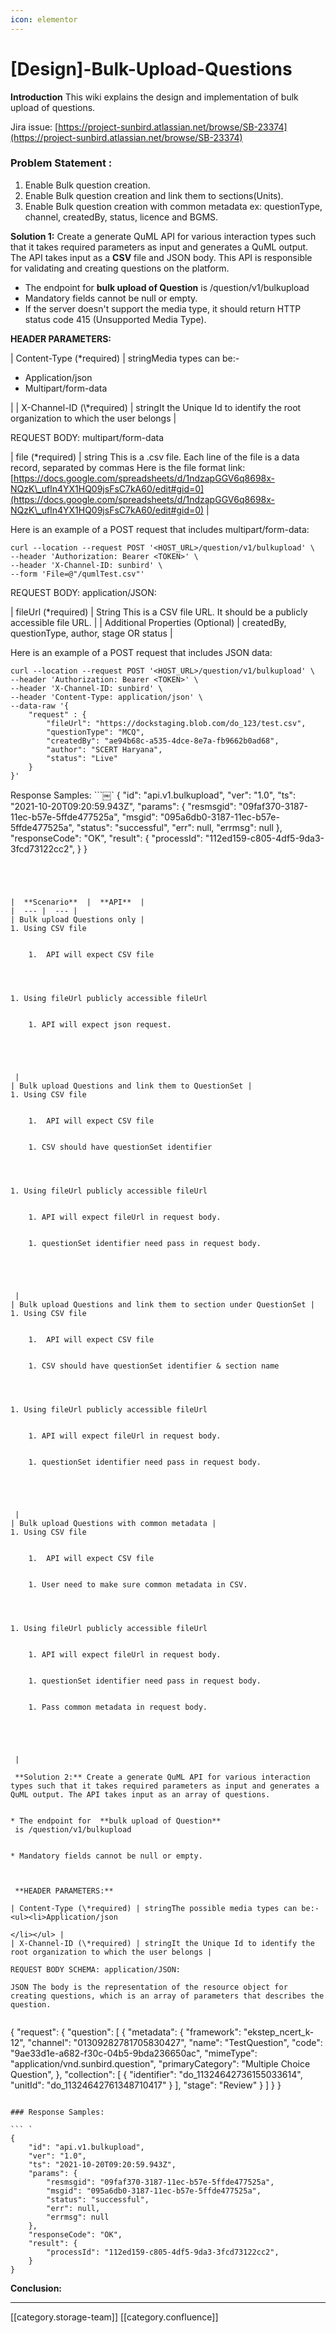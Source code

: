 ```yaml
---
icon: elementor
---
```


# \[Design]-Bulk-Upload-Questions

**Introduction** This wiki explains the design and implementation of bulk upload of questions.

Jira issue: [https://project-sunbird.atlassian.net/browse/SB-23374](https://project-sunbird.atlassian.net/browse/SB-23374)

### **Problem Statement** :

1. Enable Bulk question creation.
2. Enable Bulk question creation and link them to sections(Units).
3. Enable Bulk question creation with common metadata ex: questionType, channel, createdBy, status, licence and BGMS.

**Solution 1:** Create a generate QuML API for various interaction types such that it takes required parameters as input and generates a QuML output. The API takes input as a **CSV** file and JSON body. This API is responsible for validating and creating questions on the platform.

* The endpoint for  **bulk upload of Question**  is /question/v1/bulkupload
* Mandatory fields cannot be null or empty.
* If the server doesn't support the media type, it should return HTTP status code 415 (Unsupported Media Type).

**HEADER PARAMETERS:**

\| Content-Type (\*required) | stringMedia types can be:-

* Application/json
* Multipart/form-data

\| | X-Channel-ID (\\\*required) | stringIt the Unique Id to identify the root organization to which the user belongs |

REQUEST BODY: multipart/form-data

\| file (\*required) | string This is a .csv file. Each line of the file is a data record, separated by commas Here is the file format link: [https://docs.google.com/spreadsheets/d/1ndzapGGV6q8698x-NQzK\_ufln4YX1HQ09jsFsC7kA60/edit#gid=0](https://docs.google.com/spreadsheets/d/1ndzapGGV6q8698x-NQzK\_ufln4YX1HQ09jsFsC7kA60/edit#gid=0) |

Here is an example of a POST request that includes multipart/form-data:

```
curl --location --request POST '<HOST_URL>/question/v1/bulkupload' \
--header 'Authorization: Bearer <TOKEN>' \
--header 'X-Channel-ID: sunbird' \
--form 'File=@"/qumlTest.csv"'
```

REQUEST BODY: application/JSON:

\| fileUrl (\*required) | String This is a CSV file URL. It should be a publicly accessible file URL. | | Additional Properties (Optional) | createdBy, questionType, author, stage OR status |

Here is an example of a POST request that includes JSON data:

```
curl --location --request POST '<HOST_URL>/question/v1/bulkupload' \
--header 'Authorization: Bearer <TOKEN>' \
--header 'X-Channel-ID: sunbird' \
--header 'Content-Type: application/json' \
--data-raw '{
    "request" : {
        "fileUrl": "https://dockstaging.blob.com/do_123/test.csv",
        "questionType": "MCQ",
        "createdBy": "ae94b68c-a535-4dce-8e7a-fb9662b0ad68",
        "author": "SCERT Haryana",
        "status": "Live"
    }
}'
```

Response Samples: \`\`\`￼\` { "id": "api.v1.bulkupload", "ver": "1.0", "ts": "2021-10-20T09:20:59.943Z", "params": { "resmsgid": "09faf370-3187-11ec-b57e-5ffde477525a", "msgid": "095a6db0-3187-11ec-b57e-5ffde477525a", "status": "successful", "err": null, "errmsg": null }, "responseCode": "OK", "result": { "processId": "112ed159-c805-4df5-9da3-3fcd73122cc2", } }

```




|  **Scenario**  |  **API**  | 
|  --- |  --- | 
| Bulk upload Questions only | 
1. Using CSV file


    1.  API will expect CSV file 



    
1. Using fileUrl publicly accessible fileUrl


    1. API will expect json request.



    

 | 
| Bulk upload Questions and link them to QuestionSet | 
1. Using CSV file


    1.  API will expect CSV file 


    1. CSV should have questionSet identifier



    
1. Using fileUrl publicly accessible fileUrl


    1. API will expect fileUrl in request body. 


    1. questionSet identifier need pass in request body.



    

 | 
| Bulk upload Questions and link them to section under QuestionSet | 
1. Using CSV file


    1.  API will expect CSV file 


    1. CSV should have questionSet identifier & section name



    
1. Using fileUrl publicly accessible fileUrl


    1. API will expect fileUrl in request body. 


    1. questionSet identifier need pass in request body.



    

 | 
| Bulk upload Questions with common metadata | 
1. Using CSV file


    1.  API will expect CSV file 


    1. User need to make sure common metadata in CSV.



    
1. Using fileUrl publicly accessible fileUrl


    1. API will expect fileUrl in request body. 


    1. questionSet identifier need pass in request body.


    1. Pass common metadata in request body.



    

 | 

 **Solution 2:** Create a generate QuML API for various interaction types such that it takes required parameters as input and generates a QuML output. The API takes input as an array of questions. 


* The endpoint for  **bulk upload of Question**  is /question/v1/bulkupload


* Mandatory fields cannot be null or empty.



 **HEADER PARAMETERS:** 

| Content-Type (\*required) | stringThe possible media types can be:-<ul><li>Application/json

</li></ul> | 
| X-Channel-ID (\*required) | stringIt the Unique Id to identify the root organization to which the user belongs | 

REQUEST BODY SCHEMA: application/JSON:

JSON The body is the representation of the resource object for creating questions, which is an array of parameters that describes the question.


```

{ "request": { "question": \[ { "metadata": { "framework": "ekstep\_ncert\_k-12", "channel": "01309282781705830427", "name": "TestQuestion", "code": "9ae33d1e-a682-f30c-04b5-9bda236650ac", "mimeType": "application/vnd.sunbird.question", "primaryCategory": "Multiple Choice Question", }, "collection": \[ { "identifier": "do\_11324642736155033614", "unitId": "do\_11324642761348710417" } ], "stage": "Review" } ] } }

````

### Response Samples:

```￼`
{
    "id": "api.v1.bulkupload",
    "ver": "1.0",
    "ts": "2021-10-20T09:20:59.943Z",
    "params": {
        "resmsgid": "09faf370-3187-11ec-b57e-5ffde477525a",
        "msgid": "095a6db0-3187-11ec-b57e-5ffde477525a",
        "status": "successful",
        "err": null,
        "errmsg": null
    },
    "responseCode": "OK",
    "result": {
        "processId": "112ed159-c805-4df5-9da3-3fcd73122cc2",
    }
}
````

**Conclusion:**

***

\[\[category.storage-team]] \[\[category.confluence]]
